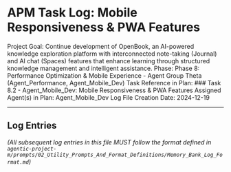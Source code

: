 # APM Task Log: Mobile Responsiveness & PWA Features

Project Goal: Continue development of OpenBook, an AI-powered knowledge exploration platform with interconnected note-taking (Journal) and AI chat (Spaces) features that enhance learning through structured knowledge management and intelligent assistance.
Phase: Phase 8: Performance Optimization & Mobile Experience - Agent Group Theta (Agent_Performance, Agent_Mobile_Dev)
Task Reference in Plan: ### Task 8.2 - Agent_Mobile_Dev: Mobile Responsiveness & PWA Features
Assigned Agent(s) in Plan: Agent_Mobile_Dev
Log File Creation Date: 2024-12-19

---

## Log Entries

_(All subsequent log entries in this file MUST follow the format defined in `agentic-project-m/prompts/02_Utility_Prompts_And_Format_Definitions/Memory_Bank_Log_Format.md`)_

